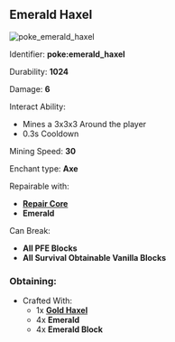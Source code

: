 ## Emerald Haxel
![poke_emerald_haxel](https://github.com/ItsMePok/PFE/assets/136857747/750a12ac-316b-4488-a71f-ffb504913f24)

Identifier: **poke:emerald_haxel**

Durability: **1024**

Damage: **6**

Interact Ability:
* Mines a 3x3x3 Around the player
* 0.3s Cooldown

Mining Speed: **30**

Enchant type: **Axe**

Repairable with:
* **[Repair Core](https://pfewiki.gitbook.io/home/items/cores/repair-core)**
* **Emerald**

Can Break:
* **All PFE Blocks**
* **All Survival Obtainable Vanilla Blocks**

### Obtaining:
* Crafted With:
    * 1x **[Gold Haxel](https://github.com/ItsMePok/PFE/wiki/Gold-Haxel)**
    * 4x **Emerald**
    * 4x **Emerald Block**